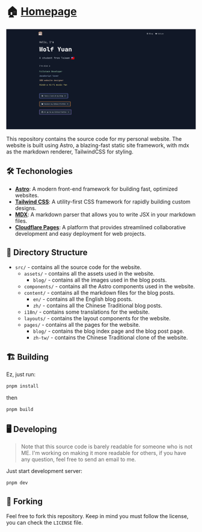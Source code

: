 # 🏠 [Homepage](https://wolf-yuan.dev)

![Homepage screenshot in English](./assets/home.png)

This repository contains the source code for my personal website. The website is built using Astro, a blazing-fast static site framework, with mdx as the markdown renderer, TailwindCSS for styling.

## 🛠️ Techonologies

- [**Astro**](https://astro.build): A modern front-end framework for building fast, optimized websites.
- [**Tailwind CSS**](https://tailwindcss.com/): A utility-first CSS framework for rapidly building custom designs.
- [**MDX**](https://mdxjs.com/): A markdown parser that allows you to write JSX in your markdown files.
- [**Cloudflare Pages**](https://pages.cloudflare.com/): A platform that provides streamlined collaborative development and easy deployment for web projects.

## 📁 Directory Structure

- `src/` - contains all the source code for the website.
  - `assets/` - contains all the assets used in the website.
    - `blog/` - contains all the images used in the blog posts.
  - `components/` - contains all the Astro components used in the website.
  - `content/` - contains all the markdown files for the blog posts.
    - `en/` - contains all the English blog posts.
    - `zh/` - contains all the Chinese Traditional blog posts.
  - `i18n/` - contains some translations for the website.
  - `layouts/` - contains the layout components for the website.
  - `pages/` - contains all the pages for the website.
    - `blog/` - contains the blog index page and the blog post page.
    - `zh-tw/` - contains the Chinese Traditional clone of the website.

## 🏗️ Building

Ez, just run:

```bash
pnpm install
```

then

```bash
pnpm build
```

## 🖥️ Developing

> Note that this source code is barely readable for someone who is not ME. I'm working on making it more readable for others, if you have any question, feel free to send an email to me.

Just start development server:

```bash
pnpm dev
```

## 🍴 Forking

Feel free to fork this repository. Keep in mind you must follow the license, you can check the `LICENSE` file.
